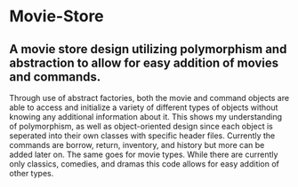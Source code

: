 # Movie-Store
A movie store design utilizing polymorphism and abstraction to allow for easy addition of movies and commands.
----
Through use of abstract factories, both the movie and command objects are able to access and initialize a variety of different types of objects without knowing any additional information about it. This shows my understanding of polymorphism, as well as object-oriented design since each object is seperated into their own classes with specific header files. 
Currently the commands are borrow, return, inventory, and history but more can be added later on. The same goes for movie types. While there are currently only classics, comedies, and dramas this code allows for easy addition of other types.
